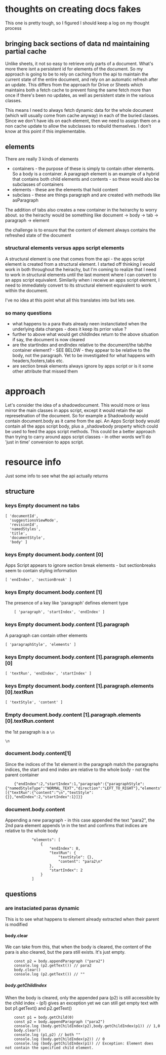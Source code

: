 # thoughts on creating docs fakes

This one is pretty tough, so I figured I should keep a log on my thought process

## bringing back sections of data nd maintaining partial cache

Unlike sheets, it not so easy to retrieve only parts of a document. What's more there isnt a persistent id for elements of the document. So my approach is going to be to rely on caching from the api to maintain the current state of the entire document, and rely on an automatic refresh after an update. This differs from the approach for Drive or Sheets which maintains both a fetch cache to prevent foing the same fetch more than once if there's been no updates, as well as persistent state in the various classes. 

This means I need to always fetch dynamic data for the whole document (which will usually come from cache anyway) in each of the buried classes. Since we don't have ids on each element, then we  need to assign them on a non cache update to allow the subclasses to rebuild themselves. I don't know at this point if this implementable. 

## elements

There are really 3 kinds of elements
- containers - the purpose of these is simply to contain other elements. So a body is a container. A paragraph element is an example of a hybrid that contains both child elements and contents - so these would also be subclasses of containers
- elements - these are the elements that hold content 
- subclass - these are things paragraph and are created with methods like asParagraph

The addition of tabs also creates a new container in the heirarchy to worry about. so the heirachy would be something like
document -> body -> tab ->  paragraph -> element

the challenge is to ensure that the content of element always contains the refreshed state of the document

### structural elements versus apps script elements

A structural element is one that comes from the api - the apps script element is created from a structural element. I started off thinking I would work in both throughout the heirachy, but I'm coming to realize that I need to work in structural elements until the last moment where I can convert to an apps script equivalent. Similarily when i receive an apps script element, I need to immediately convert to its structural element equivalent to work within the document.

I've no idea at this point what all this translates into but lets see.

### so many questions

- what happens to a para thats already neen instanctiated when the underlying data changes - does it keep its prrior value ?
- further to above what would get childIndex return to the above situation if say, the document is now cleared
- are the startIndex and endIndex relative to the document/the tab/the container element? - SEE BELOW - they appear to be relative to the body, not the paragraph. Yet to be investigated for what happens with headers,footers,tabs etc.
- are section break elements always ignore by apps script or is it some other attribute that missed them

# approach

Let's consider the idea of a shadowdocument. This would more or less mirror the main classes in apps script, except it would retain the api represetnation of the document. So for example a Shadowbody would contain document.body as it came from the api. An Apps Script body would contain all the apps script body, plus a _shadowbody property which could be used to feed the apps script methods. This could be a better approach than trying to carry around apps script classes - in other words we'll do 'just in time' conversion to apps script.
 

# resource info

Just some info to see what the api actually returns

## structure

### keys Empty document no tabs
````
[ 'documentId',
  'suggestionsViewMode',
  'revisionId',
  'namedStyles',
  'title',
  'documentStyle',
  'body' ]
````
### keys Empty document.body.content [0]
Apps Script appears to ignore section break elements - but sectionbreaks seem to contain styling information

````
[ 'endIndex', 'sectionBreak' ]
````
### keys Empty document.body.content [1]
The presence of a key like 'paragraph' defines element type
````
	[ 'paragraph', 'startIndex', 'endIndex' ]
````
### keys Empty document.body.content [1].paragraph
 A paragraph can contain other elements
````
[ 'paragraphStyle', 'elements' ]
````
### keys Empty document.body.content [1].paragraph.elements [0]
````
[ 'textRun', 'endIndex', 'startIndex' ]
````
### keys Empty document.body.content [1].paragraph.elements [0].textRun
````
[ 'textStyle', 'content' ]
````
### Empty document.body.content [1].paragraph.elements [0].textRun.content
the 1st paragraph is a `\n`
````
\n
````
### document.body.content[1]
Since the indices of the 1st element in the paragraph match the paragraphs indices,  the start and end index are relative to the whole body - not the parent container
````
	{"endIndex":2,"startIndex":1,"paragraph":{"paragraphStyle":{"namedStyleType":"NORMAL_TEXT","direction":"LEFT_TO_RIGHT"},"elements":[{"textRun":{"content":"\n","textStyle":{}},"endIndex":2,"startIndex":1}]}}
````
### document.body.content
Appending a new paragraph - in this case appended the text "para2", the 2nd para element appends \n in the text and confirms that indices are relative to the whole body

````
            "elements": [
                {
                    "endIndex": 8,
                    "textRun": {
                        "textStyle": {},
                        "content": "para2\n"
                    },
                    "startIndex": 2
                }
            ]
````
## questions

### are instaciated paras dynamic

This is to see what happens to element already extracted when their parent is modified

#### body.clear


We can take from this, that when the body is cleared, the content of the para is also cleared, but the para still exists. It's just empty.
````
    const p2 = body.appendParagraph ("para2")
    console.log (p2.getText()) // para2
    body.clear()
    console.log (p2.getText()) // ""
````

##### body.getChildIndex

When the body is cleared, only the appended para (p2) is still accessible by the child index - (p1) gives an exception yet we can still get empty text with bot p1.getText() and p2.getText()

````
    const p1 = body.getChild(0)
    const p2 = body.appendParagraph ("para2")
    console.log (body.getChildIndex(p2),body.getChildIndex(p1)) // 1,0
    body.clear()
    console.log (p1,p2) // both ""
    console.log (body.getChildIndex(p2)) // 0
    console.log (body.getChildIndex(p1)) // Exception: Element does not contain the specified child element.
````